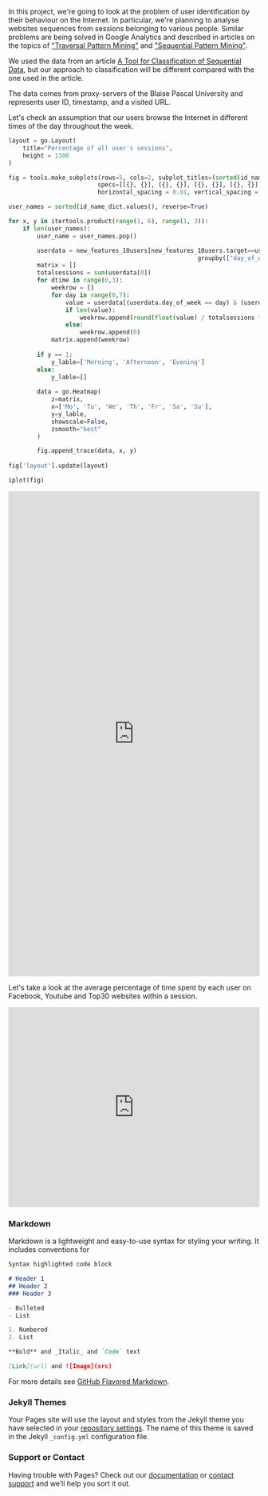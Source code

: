 In this project, we're going to look at the problem of user identification by their behaviour on the Internet. In particular, we're planning to analyse websites sequences from sessions belonging to various people. Similar problems are being solved in Google Analytics and described in articles on the topics of ["Traversal Pattern Mining"](https://scholar.google.co.uk/scholar?q=traversal+pattern+mining) and ["Sequential Pattern Mining"](https://scholar.google.co.uk/scholar?q=sequential+pattern+mining).

We used the data from an article [A Tool for Classification of Sequential Data](http://ceur-ws.org/Vol-1703/paper12.pdf), but our approach to classification will be different compared with the one used in the article.

The data comes from proxy-servers of the Blaise Pascal University and represents user ID, timestamp, and a visited URL.

Let's check an assumption that our users browse the Internet in different times of the day throughout the week.

```python
layout = go.Layout(
    title="Percentage of all user's sessions",
    height = 1300
)  

fig = tools.make_subplots(rows=5, cols=2, subplot_titles=(sorted(id_name_dict.values())),  print_grid=False,\
                         specs=[[{}, {}], [{}, {}], [{}, {}], [{}, {}], [{}, {}]], \
                         horizontal_spacing = 0.01, vertical_spacing = 0.07)

user_names = sorted(id_name_dict.values(), reverse=True)

for x, y in itertools.product(range(1, 6), range(1, 3)):
    if len(user_names):
        user_name = user_names.pop()

        userdata = new_features_10users[new_features_10users.target==user_name][["day_of_week", "daytime"]].\
                                                     groupby(["day_of_week", "daytime"]).size().reset_index()
        matrix = []
        totalsessions = sum(userdata[0])
        for dtime in range(0,3):
            weekrow = []
            for day in range(0,7):
                value = userdata[(userdata.day_of_week == day) & (userdata.daytime == dtime)][0]
                if len(value):
                    weekrow.append(round(float(value) / totalsessions * 100, 1))
                else:
                    weekrow.append(0)
            matrix.append(weekrow)
        
        if y == 1:
            y_lable=['Morning', 'Afternoon', 'Evening']
        else:
            y_lable=[]
        
        data = go.Heatmap(
            z=matrix,
            x=['Mo', 'Tu', 'We', 'Th', 'Fr', 'Sa', 'Su'],
            y=y_lable,
            showscale=False,
            zsmooth="best"
        )

        fig.append_trace(data, x, y)
        
fig['layout'].update(layout)

iplot(fig)
```

<iframe width="100%" height="970" frameborder="0" scrolling="no" src="https://plot.ly/~dlihhats/7.embed"></iframe>


Let's take a look at the average percentage of time spent by each user on Facebook, Youtube and Top30 websites within a session. 
<iframe width="100%" height="400" frameborder="0" scrolling="no" src="https://plot.ly/~dlihhats/1.embed"></iframe>



### Markdown

Markdown is a lightweight and easy-to-use syntax for styling your writing. It includes conventions for

```markdown
Syntax highlighted code block

# Header 1
## Header 2
### Header 3

- Bulleted
- List

1. Numbered
2. List

**Bold** and _Italic_ and `Code` text

[Link](url) and ![Image](src)
```

For more details see [GitHub Flavored Markdown](https://guides.github.com/features/mastering-markdown/).

### Jekyll Themes

Your Pages site will use the layout and styles from the Jekyll theme you have selected in your [repository settings](https://github.com/dlihhats/identifyme/settings). The name of this theme is saved in the Jekyll `_config.yml` configuration file.

### Support or Contact

Having trouble with Pages? Check out our [documentation](https://help.github.com/categories/github-pages-basics/) or [contact support](https://github.com/contact) and we’ll help you sort it out.
